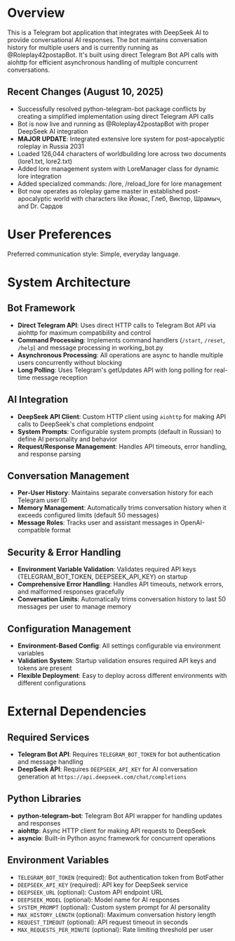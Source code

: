 # Overview

This is a Telegram bot application that integrates with DeepSeek AI to provide conversational AI responses. The bot maintains conversation history for multiple users and is currently running as @Roleplay42postapBot. It's built using direct Telegram Bot API calls with aiohttp for efficient asynchronous handling of multiple concurrent conversations.

## Recent Changes (August 10, 2025)
- Successfully resolved python-telegram-bot package conflicts by creating a simplified implementation using direct Telegram API calls
- Bot is now live and running as @Roleplay42postapBot with proper DeepSeek AI integration
- **MAJOR UPDATE**: Integrated extensive lore system for post-apocalyptic roleplay in Russia 2031
- Loaded 126,044 characters of worldbuilding lore across two documents (lore1.txt, lore2.txt)
- Added lore management system with LoreManager class for dynamic lore integration
- Added specialized commands: /lore, /reload_lore for lore management
- Bot now operates as roleplay game master in established post-apocalyptic world with characters like Йонас, Глеб, Виктор, Шрамыч, and Dr. Сардов

# User Preferences

Preferred communication style: Simple, everyday language.

# System Architecture

## Bot Framework
- **Direct Telegram API**: Uses direct HTTP calls to Telegram Bot API via aiohttp for maximum compatibility and control
- **Command Processing**: Implements command handlers (`/start`, `/reset`, `/help`) and message processing in working_bot.py
- **Asynchronous Processing**: All operations are async to handle multiple users concurrently without blocking
- **Long Polling**: Uses Telegram's getUpdates API with long polling for real-time message reception

## AI Integration
- **DeepSeek API Client**: Custom HTTP client using `aiohttp` for making API calls to DeepSeek's chat completions endpoint
- **System Prompts**: Configurable system prompts (default in Russian) to define AI personality and behavior
- **Request/Response Management**: Handles API timeouts, error handling, and response parsing

## Conversation Management
- **Per-User History**: Maintains separate conversation history for each Telegram user ID
- **Memory Management**: Automatically trims conversation history when it exceeds configured limits (default 50 messages)
- **Message Roles**: Tracks user and assistant messages in OpenAI-compatible format

## Security & Error Handling
- **Environment Variable Validation**: Validates required API keys (TELEGRAM_BOT_TOKEN, DEEPSEEK_API_KEY) on startup
- **Comprehensive Error Handling**: Handles API timeouts, network errors, and malformed responses gracefully
- **Conversation Limits**: Automatically trims conversation history to last 50 messages per user to manage memory

## Configuration Management
- **Environment-Based Config**: All settings configurable via environment variables
- **Validation System**: Startup validation ensures required API keys and tokens are present
- **Flexible Deployment**: Easy to deploy across different environments with different configurations

# External Dependencies

## Required Services
- **Telegram Bot API**: Requires `TELEGRAM_BOT_TOKEN` for bot authentication and message handling
- **DeepSeek API**: Requires `DEEPSEEK_API_KEY` for AI conversation generation at `https://api.deepseek.com/chat/completions`

## Python Libraries
- **python-telegram-bot**: Telegram Bot API wrapper for handling updates and responses
- **aiohttp**: Async HTTP client for making API requests to DeepSeek
- **asyncio**: Built-in Python async framework for concurrent operations

## Environment Variables
- `TELEGRAM_BOT_TOKEN` (required): Bot authentication token from BotFather
- `DEEPSEEK_API_KEY` (required): API key for DeepSeek service
- `DEEPSEEK_URL` (optional): Custom API endpoint URL
- `DEEPSEEK_MODEL` (optional): Model name for AI responses
- `SYSTEM_PROMPT` (optional): Custom system prompt for AI personality
- `MAX_HISTORY_LENGTH` (optional): Maximum conversation history length
- `REQUEST_TIMEOUT` (optional): API request timeout in seconds
- `MAX_REQUESTS_PER_MINUTE` (optional): Rate limiting threshold per user